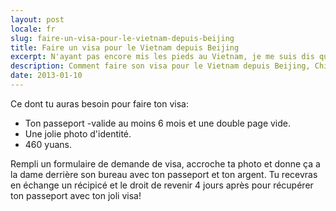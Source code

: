 ```yaml
---
layout: post
locale: fr
slug: faire-un-visa-pour-le-vietnam-depuis-beijing
title: Faire un visa pour le Vietnam depuis Beijing
excerpt: N'ayant pas encore mis les pieds au Vietnam, je me suis dis que ca serais une bonne chose d'y passer et jeter un oeil &agrave; la c&eacute;l&egrave;bre Baie d'Halong, pr&egrave;s d'Hanoi. Mais avant d'aller au Vietnam il faut faire son visa. Direction l'Embassade du Vietnam &agrave; Beijing.
description: Comment faire son visa pour le Vietnam depuis Beijing, Chine
date: 2013-01-10
---
```


Ce dont tu auras besoin pour faire ton visa:

- Ton passeport -valide au moins 6 mois et une double page vide.
- Une jolie photo d'identit&eacute;.
- 460 yuans.

Rempli un formulaire de demande de visa, accroche ta photo et donne &ccedil;a a la dame derri&egrave;re son bureau avec ton passeport et ton argent. Tu recevras en &eacute;change un r&eacute;cipic&eacute; et le droit de revenir 4 jours apr&egrave;s pour r&eacute;cup&eacute;rer ton passeport avec ton joli visa!
